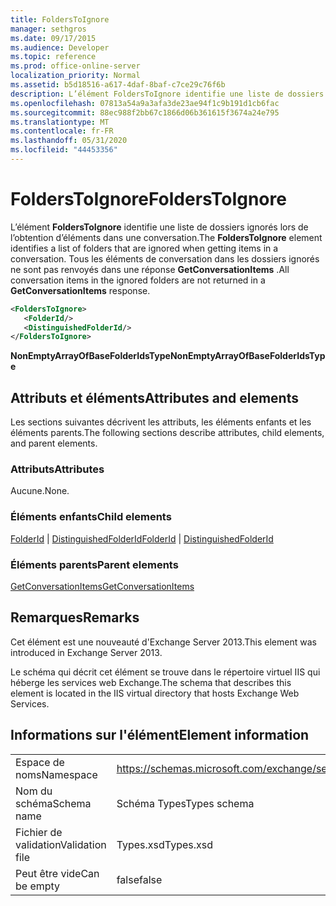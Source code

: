 ```yaml
---
title: FoldersToIgnore
manager: sethgros
ms.date: 09/17/2015
ms.audience: Developer
ms.topic: reference
ms.prod: office-online-server
localization_priority: Normal
ms.assetid: b5d18516-a617-4daf-8baf-c7ce29c76f6b
description: L’élément FoldersToIgnore identifie une liste de dossiers ignorés lors de l’obtention d’éléments dans une conversation. Tous les éléments de conversation dans les dossiers ignorés ne sont pas renvoyés dans une réponse GetConversationItems.
ms.openlocfilehash: 07813a54a9a3afa3de23ae94f1c9b191d1cb6fac
ms.sourcegitcommit: 88ec988f2bb67c1866d06b361615f3674a24e795
ms.translationtype: MT
ms.contentlocale: fr-FR
ms.lasthandoff: 05/31/2020
ms.locfileid: "44453356"
---
```

# <a name="folderstoignore"></a><span data-ttu-id="66f6d-104">FoldersToIgnore</span><span class="sxs-lookup"><span data-stu-id="66f6d-104">FoldersToIgnore</span></span>

<span data-ttu-id="66f6d-105">L’élément **FoldersToIgnore** identifie une liste de dossiers ignorés lors de l’obtention d’éléments dans une conversation.</span><span class="sxs-lookup"><span data-stu-id="66f6d-105">The **FoldersToIgnore** element identifies a list of folders that are ignored when getting items in a conversation.</span></span> <span data-ttu-id="66f6d-106">Tous les éléments de conversation dans les dossiers ignorés ne sont pas renvoyés dans une réponse **GetConversationItems** .</span><span class="sxs-lookup"><span data-stu-id="66f6d-106">All conversation items in the ignored folders are not returned in a **GetConversationItems** response.</span></span> 
  
```XML
<FoldersToIgnore>
   <FolderId/>
   <DistinguishedFolderId/>
</FoldersToIgnore>
```

 <span data-ttu-id="66f6d-107">**NonEmptyArrayOfBaseFolderIdsType**</span><span class="sxs-lookup"><span data-stu-id="66f6d-107">**NonEmptyArrayOfBaseFolderIdsType**</span></span>
## <a name="attributes-and-elements"></a><span data-ttu-id="66f6d-108">Attributs et éléments</span><span class="sxs-lookup"><span data-stu-id="66f6d-108">Attributes and elements</span></span>

<span data-ttu-id="66f6d-109">Les sections suivantes décrivent les attributs, les éléments enfants et les éléments parents.</span><span class="sxs-lookup"><span data-stu-id="66f6d-109">The following sections describe attributes, child elements, and parent elements.</span></span>
  
### <a name="attributes"></a><span data-ttu-id="66f6d-110">Attributs</span><span class="sxs-lookup"><span data-stu-id="66f6d-110">Attributes</span></span>

<span data-ttu-id="66f6d-111">Aucune.</span><span class="sxs-lookup"><span data-stu-id="66f6d-111">None.</span></span>
  
### <a name="child-elements"></a><span data-ttu-id="66f6d-112">Éléments enfants</span><span class="sxs-lookup"><span data-stu-id="66f6d-112">Child elements</span></span>

<span data-ttu-id="66f6d-113">[FolderId](folderid.md)  |  [DistinguishedFolderId](distinguishedfolderid.md)</span><span class="sxs-lookup"><span data-stu-id="66f6d-113">[FolderId](folderid.md) | [DistinguishedFolderId](distinguishedfolderid.md)</span></span>
  
### <a name="parent-elements"></a><span data-ttu-id="66f6d-114">Éléments parents</span><span class="sxs-lookup"><span data-stu-id="66f6d-114">Parent elements</span></span>

[<span data-ttu-id="66f6d-115">GetConversationItems</span><span class="sxs-lookup"><span data-stu-id="66f6d-115">GetConversationItems</span></span>](getconversationitems.md)
  
## <a name="remarks"></a><span data-ttu-id="66f6d-116">Remarques</span><span class="sxs-lookup"><span data-stu-id="66f6d-116">Remarks</span></span>

<span data-ttu-id="66f6d-117">Cet élément est une nouveauté d'Exchange Server 2013.</span><span class="sxs-lookup"><span data-stu-id="66f6d-117">This element was introduced in Exchange Server 2013.</span></span>
  
<span data-ttu-id="66f6d-118">Le schéma qui décrit cet élément se trouve dans le répertoire virtuel IIS qui héberge les services web Exchange.</span><span class="sxs-lookup"><span data-stu-id="66f6d-118">The schema that describes this element is located in the IIS virtual directory that hosts Exchange Web Services.</span></span>
  
## <a name="element-information"></a><span data-ttu-id="66f6d-119">Informations sur l'élément</span><span class="sxs-lookup"><span data-stu-id="66f6d-119">Element information</span></span>

|||
|:-----|:-----|
|<span data-ttu-id="66f6d-120">Espace de noms</span><span class="sxs-lookup"><span data-stu-id="66f6d-120">Namespace</span></span>  <br/> |https://schemas.microsoft.com/exchange/services/2006/types  <br/> |
|<span data-ttu-id="66f6d-121">Nom du schéma</span><span class="sxs-lookup"><span data-stu-id="66f6d-121">Schema name</span></span>  <br/> |<span data-ttu-id="66f6d-122">Schéma Types</span><span class="sxs-lookup"><span data-stu-id="66f6d-122">Types schema</span></span>  <br/> |
|<span data-ttu-id="66f6d-123">Fichier de validation</span><span class="sxs-lookup"><span data-stu-id="66f6d-123">Validation file</span></span>  <br/> |<span data-ttu-id="66f6d-124">Types.xsd</span><span class="sxs-lookup"><span data-stu-id="66f6d-124">Types.xsd</span></span>  <br/> |
|<span data-ttu-id="66f6d-125">Peut être vide</span><span class="sxs-lookup"><span data-stu-id="66f6d-125">Can be empty</span></span>  <br/> |<span data-ttu-id="66f6d-126">false</span><span class="sxs-lookup"><span data-stu-id="66f6d-126">false</span></span>  <br/> |
   

